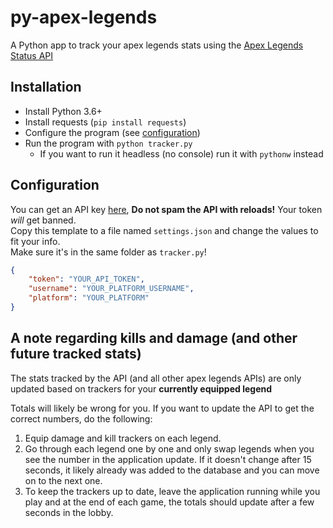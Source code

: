 # py-apex-legends

A Python app to track your apex legends stats using the [Apex Legends Status API](https://apexlegendsstatus.com/)

## Installation

- Install Python 3.6+
- Install requests (`pip install requests`)
- Configure the program (see [configuration](#Configuration))
- Run the program with `python tracker.py`
    - If you want to run it headless (no console) run it with `pythonw` instead

## Configuration

You can get an API key [here](https://apexlegendsapi.com/index.php), **Do not spam the API with reloads!** Your token _will_ get banned.  
Copy this template to a file named `settings.json` and change the values to fit your info.  
Make sure it's in the same folder as `tracker.py`!

```json
{
    "token": "YOUR_API_TOKEN",
    "username": "YOUR_PLATFORM_USERNAME",
    "platform": "YOUR_PLATFORM"
}
```

## A note regarding kills and damage (and other future tracked stats)

The stats tracked by the API (and all other apex legends APIs) are only updated based on trackers for your **currently equipped legend**

Totals will likely be wrong for you. If you want to update the API to get the correct numbers, do the following:
1. Equip damage and kill trackers on each legend. 
2. Go through each legend one by one and only swap legends when you see the number in the application update. If it doesn't change after 15 seconds, it likely already was added to the database and you can move on to the next one.
3. To keep the trackers up to date, leave the application running while you play and at the end of each game, the totals should update after a few seconds in the lobby.
